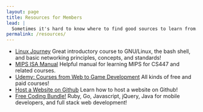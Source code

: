 ```yaml
---
layout: page
title: Resources for Members
lead: |
  Sometimes it's hard to know where to find good sources to learn from.  Here's a list of tools and resources that we've investigated and believe are useful resources for learning!
permalink: /resources/
---
```

- [Linux Journey](https://linuxjourney.com/) 
 Great introductory course to GNU/Linux, the bash shell, and basic networking principles, concepts, and standards!
- [MIPS ISA Manual](http://chortle.ccsu.edu/assemblytutorial/) Helpful manual for learning MIPS for CS447 and related courses.
- [Udemy: Courses from Web to Game Development](https://www.udemy.com/courses/Development/Web-Development/?p=1&price=price-free&view=grid) All kinds of free and paid courses!
- [Host a Website on Github](https://pages.github.com/) Learn how to host a website on Github!
- [Free Coding Bundle!](https://www.skillwise.com/sales/ultimate-freebie-coding-bundle) Ruby, Go, Javascript, jQuery, Java for mobile developers, and full stack web development!
